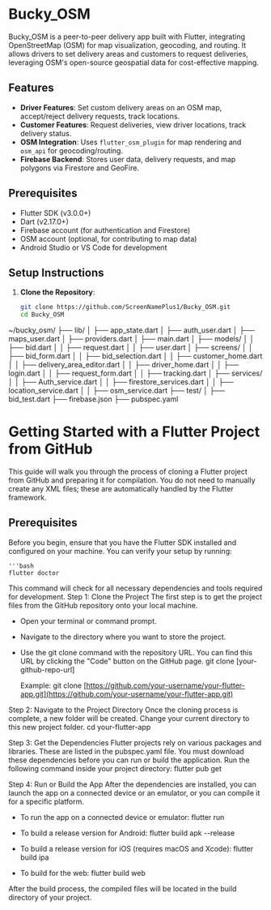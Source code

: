 # Bucky_OSM

Bucky_OSM is a peer-to-peer delivery app built with Flutter, integrating OpenStreetMap (OSM) for map visualization, geocoding, and routing. It allows drivers to set delivery areas and customers to request deliveries, leveraging OSM's open-source geospatial data for cost-effective mapping.

## Features
- **Driver Features**: Set custom delivery areas on an OSM map, accept/reject delivery requests, track locations.
- **Customer Features**: Request deliveries, view driver locations, track delivery status.
- **OSM Integration**: Uses `flutter_osm_plugin` for map rendering and `osm_api` for geocoding/routing.
- **Firebase Backend**: Stores user data, delivery requests, and map polygons via Firestore and GeoFire.

## Prerequisites
- Flutter SDK (v3.0.0+)
- Dart (v2.17.0+)
- Firebase account (for authentication and Firestore)
- OSM account (optional, for contributing to map data)
- Android Studio or VS Code for development

## Setup Instructions
1. **Clone the Repository**:
   ```bash
   git clone https://github.com/ScreenNamePlus1/Bucky_OSM.git
   cd Bucky_OSM

~/bucky_osm/
├── lib/
│   ├── app_state.dart
│   ├── auth_user.dart
│   ├── maps_user.dart
│   ├── providers.dart
│   ├── main.dart
│   ├── models/
│   │   ├── bid.dart
│   │   ├── request.dart
│   │   ├── user.dart
│   ├── screens/
│   │   ├── bid_form.dart
│   │   ├── bid_selection.dart
│   │   ├── customer_home.dart
│   │   ├── delivery_area_editor.dart
│   │   ├── driver_home.dart
│   │   ├── login.dart
│   │   ├── request_form.dart
│   │   ├── tracking.dart
│   ├── services/
│   │   ├── Auth_service.dart
│   │   ├── firestore_services.dart
│   │   ├── location_service.dart
│   │   ├── osm_service.dart
├── test/
│   ├── bid_test.dart
├── firebase.json
├── pubspec.yaml


# Getting Started with a Flutter Project from GitHub

This guide will walk you through the process of cloning a Flutter project from GitHub and preparing it for compilation. You do not need to manually create any XML files; these are automatically handled by the Flutter framework.

## Prerequisites

Before you begin, ensure that you have the Flutter SDK installed and configured on your machine. You can verify your setup by running:

    '''bash
    flutter doctor

This command will check for all necessary dependencies and tools required for development.
Step 1: Clone the Project
The first step is to get the project files from the GitHub repository onto your local machine.
 * Open your terminal or command prompt.
 * Navigate to the directory where you want to store the project.
 * Use the git clone command with the repository URL. You can find this URL by clicking the "Code" button on the GitHub page.
   git clone [your-github-repo-url]

   Example:
   git clone [https://github.com/your-username/your-flutter-app.git](https://github.com/your-username/your-flutter-app.git)

Step 2: Navigate to the Project Directory
Once the cloning process is complete, a new folder will be created. Change your current directory to this new project folder.
cd your-flutter-app

Step 3: Get the Dependencies
Flutter projects rely on various packages and libraries. These are listed in the pubspec.yaml file. You must download these dependencies before you can run or build the application.
Run the following command inside your project directory:
flutter pub get

Step 4: Run or Build the App
After the dependencies are installed, you can launch the app on a connected device or an emulator, or you can compile it for a specific platform.
 * To run the app on a connected device or emulator:
   flutter run

 * To build a release version for Android:
   flutter build apk --release

 * To build a release version for iOS (requires macOS and Xcode):
   flutter build ipa

 * To build for the web:
   flutter build web

After the build process, the compiled files will be located in the build directory of your project.

